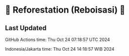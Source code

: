 
# 🌳 Reforestation (Reboisasi) 🌲

## Last Updated

GitHub Actions time: Thu Oct 24 07:18:57 UTC 2024

Indonesia/Jakarta time: Thu Oct 24 14:18:57 WIB 2024
